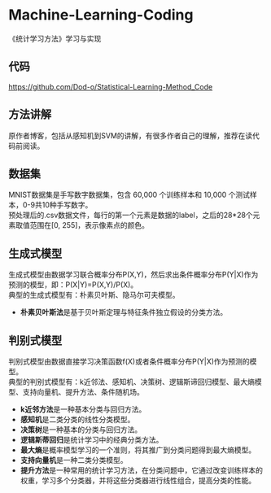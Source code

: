 # Machine-Learning-Coding
《统计学习方法》学习与实现

## 代码
https://github.com/Dod-o/Statistical-Learning-Method_Code

## 方法讲解
原作者博客，包括从感知机到SVM的讲解，有很多作者自己的理解，推荐在读代码前阅读。  

## 数据集
MNIST数据集是手写数字数据集，包含 60,000 个训练样本和 10,000 个测试样本，0-9共10种手写数字。  
预处理后的.csv数据文件，每行的第一个元素是数据的label，之后的28\*28个元素取值范围在\[0, 255\]，表示像素点的颜色。

## 生成式模型
生成式模型由数据学习联合概率分布P(X,Y)，然后求出条件概率分布P(Y|X)作为预测的模型，即：P(X|Y)=P(X,Y)/P(X)。  
典型的生成式模型有：朴素贝叶斯、隐马尔可夫模型。  

- **朴素贝叶斯法**是基于贝叶斯定理与特征条件独立假设的分类方法。  

## 判别式模型
判别式模型由数据直接学习决策函数f(X)或者条件概率分布P(Y|X)作为预测的模型。  
典型的判别式模型有：k近邻法、感知机、决策树、逻辑斯谛回归模型、最大熵模型、支持向量机、提升方法、条件随机场。  

- **k近邻方法**是一种基本分类与回归方法。  
- **感知机**是二类分类的线性分类模型。  
- **决策树**是一种基本的分类与回归方法。  
- **逻辑斯蒂回归**是统计学习中的经典分类方法。  
- **最大熵**是概率模型学习的一个准则，将其推广到分类问题得到最大熵模型。  
- **支持向量机**是一种二类分类模型。  
- **提升方法**是一种常用的统计学习方法，在分类问题中，它通过改变训练样本的权重，学习多个分类器，并将这些分类器进行线性组合，提高分类的性能。
